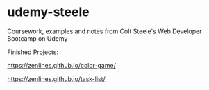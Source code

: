 # udemy-steele
Coursework, examples and notes from Colt Steele's Web Developer Bootcamp on Udemy

Finished Projects:

https://zenlines.github.io/color-game/

https://zenlines.github.io/task-list/
